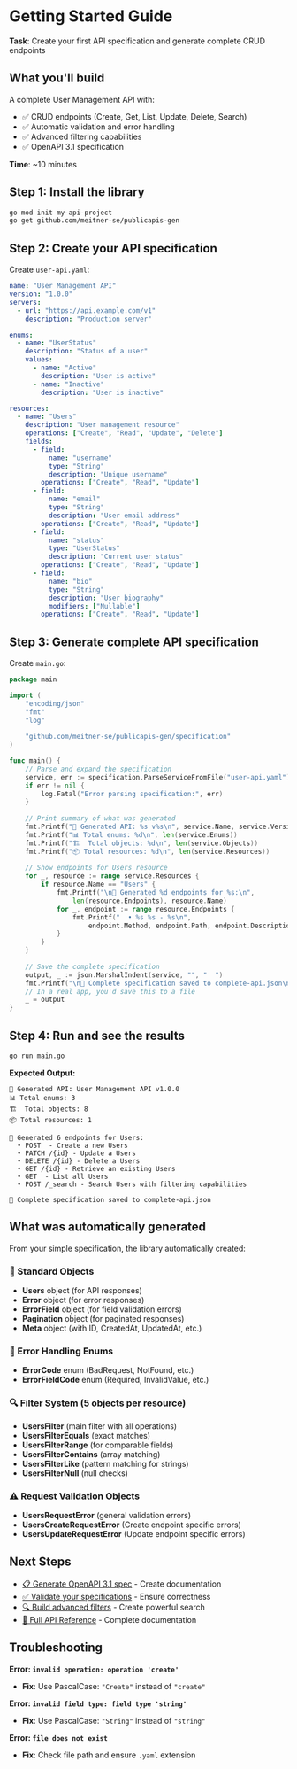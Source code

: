 # Getting Started Guide

**Task**: Create your first API specification and generate complete CRUD endpoints

## What you'll build

A complete User Management API with:
- ✅ CRUD endpoints (Create, Get, List, Update, Delete, Search)
- ✅ Automatic validation and error handling
- ✅ Advanced filtering capabilities
- ✅ OpenAPI 3.1 specification

**Time**: ~10 minutes

## Step 1: Install the library

```bash
go mod init my-api-project
go get github.com/meitner-se/publicapis-gen
```

## Step 2: Create your API specification

Create `user-api.yaml`:

```yaml
name: "User Management API"
version: "1.0.0"
servers:
  - url: "https://api.example.com/v1"
    description: "Production server"

enums:
  - name: "UserStatus"
    description: "Status of a user"
    values:
      - name: "Active"
        description: "User is active"
      - name: "Inactive"
        description: "User is inactive"

resources:
  - name: "Users"
    description: "User management resource"
    operations: ["Create", "Read", "Update", "Delete"]
    fields:
      - field:
          name: "username"
          type: "String"
          description: "Unique username"
        operations: ["Create", "Read", "Update"]
      - field:
          name: "email"
          type: "String"
          description: "User email address"
        operations: ["Create", "Read", "Update"]
      - field:
          name: "status"
          type: "UserStatus"
          description: "Current user status"
        operations: ["Create", "Read", "Update"]
      - field:
          name: "bio"
          type: "String"
          description: "User biography"
          modifiers: ["Nullable"]
        operations: ["Create", "Read", "Update"]
```

## Step 3: Generate complete API specification

Create `main.go`:

```go
package main

import (
    "encoding/json"
    "fmt"
    "log"
    
    "github.com/meitner-se/publicapis-gen/specification"
)

func main() {
    // Parse and expand the specification
    service, err := specification.ParseServiceFromFile("user-api.yaml")
    if err != nil {
        log.Fatal("Error parsing specification:", err)
    }
    
    // Print summary of what was generated
    fmt.Printf("🎉 Generated API: %s v%s\n", service.Name, service.Version)
    fmt.Printf("📊 Total enums: %d\n", len(service.Enums))
    fmt.Printf("🏗️  Total objects: %d\n", len(service.Objects))
    fmt.Printf("📦 Total resources: %d\n", len(service.Resources))
    
    // Show endpoints for Users resource
    for _, resource := range service.Resources {
        if resource.Name == "Users" {
            fmt.Printf("\n🔗 Generated %d endpoints for %s:\n", 
                len(resource.Endpoints), resource.Name)
            for _, endpoint := range resource.Endpoints {
                fmt.Printf("  • %s %s - %s\n", 
                    endpoint.Method, endpoint.Path, endpoint.Description)
            }
        }
    }
    
    // Save the complete specification
    output, _ := json.MarshalIndent(service, "", "  ")
    fmt.Printf("\n💾 Complete specification saved to complete-api.json\n")
    // In a real app, you'd save this to a file
    _ = output
}
```

## Step 4: Run and see the results

```bash
go run main.go
```

**Expected Output:**
```
🎉 Generated API: User Management API v1.0.0
📊 Total enums: 3
🏗️  Total objects: 8
📦 Total resources: 1

🔗 Generated 6 endpoints for Users:
  • POST  - Create a new Users
  • PATCH /{id} - Update a Users  
  • DELETE /{id} - Delete a Users
  • GET /{id} - Retrieve an existing Users
  • GET  - List all Users
  • POST /_search - Search Users with filtering capabilities

💾 Complete specification saved to complete-api.json
```

## What was automatically generated

From your simple specification, the library automatically created:

### 🔧 Standard Objects
- **Users** object (for API responses)
- **Error** object (for error responses)
- **ErrorField** object (for field validation errors)  
- **Pagination** object (for paginated responses)
- **Meta** object (with ID, CreatedAt, UpdatedAt, etc.)

### 📝 Error Handling Enums
- **ErrorCode** enum (BadRequest, NotFound, etc.)
- **ErrorFieldCode** enum (Required, InvalidValue, etc.)

### 🔍 Filter System (5 objects per resource)
- **UsersFilter** (main filter with all operations)
- **UsersFilterEquals** (exact matches)
- **UsersFilterRange** (for comparable fields)
- **UsersFilterContains** (array matching)
- **UsersFilterLike** (pattern matching for strings)
- **UsersFilterNull** (null checks)

### ⚠️ Request Validation Objects
- **UsersRequestError** (general validation errors)
- **UsersCreateRequestError** (Create endpoint specific errors)
- **UsersUpdateRequestError** (Update endpoint specific errors)

## Next Steps

- [📋 Generate OpenAPI 3.1 spec](openapi.md) - Create documentation
- [✅ Validate your specifications](schema-validation.md) - Ensure correctness
- [🔍 Build advanced filters](filtering.md) - Create powerful search
- [📖 Full API Reference](api-reference.md) - Complete documentation

## Troubleshooting

**Error: `invalid operation: operation 'create'`**
- **Fix**: Use PascalCase: `"Create"` instead of `"create"`

**Error: `invalid field type: field type 'string'`**  
- **Fix**: Use PascalCase: `"String"` instead of `"string"`

**Error: `file does not exist`**
- **Fix**: Check file path and ensure `.yaml` extension